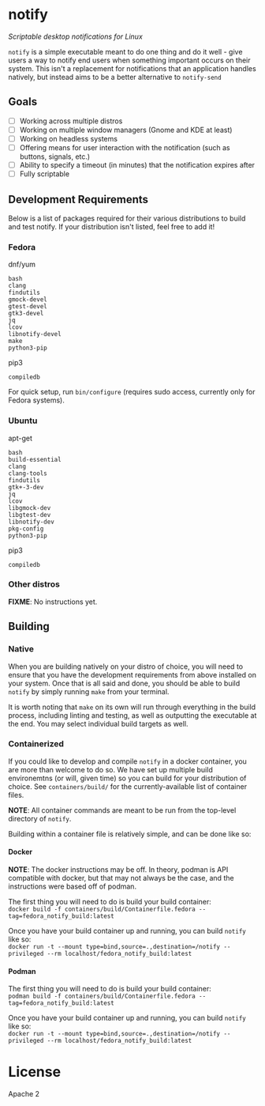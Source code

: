 # notify

_Scriptable desktop notifications for Linux_

`notify` is a simple executable meant to do one thing and do it well - give 
users a way to notify end users when something important occurs on their 
system. This isn't a replacement for notifications that an application 
handles natively, but instead aims to be a better alternative to `notify-send`

## Goals

* [ ] Working across multiple distros 
* [ ] Working on multiple window managers (Gnome and KDE at least) 
* [ ] Working on headless systems  
* [ ] Offering means for user interaction with the notification (such as 
  buttons, signals, etc.)  
* [ ] Ability to specify a timeout (in minutes) that the notification expires 
  after
* [ ] Fully scriptable

## Development Requirements

Below is a list of packages required for their various distributions to build
and test notify. If your distribution isn't listed, feel free to add it!

### Fedora

dnf/yum

```
bash
clang
findutils
gmock-devel
gtest-devel
gtk3-devel
jq
lcov
libnotify-devel
make
python3-pip
```

pip3

```
compiledb
```

For quick setup, run `bin/configure` (requires sudo access, currently only for
Fedora systems).

### Ubuntu

apt-get

```
bash
build-essential
clang
clang-tools
findutils
gtk+-3-dev
jq
lcov
libgmock-dev
libgtest-dev
libnotify-dev
pkg-config
python3-pip
```

pip3

```
compiledb
```

### Other distros

**FIXME**: No instructions yet.

## Building

### Native

When you are building natively on your distro of choice, you will need to ensure
that you have the development requirements from above installed on your system.
Once that is all said and done, you should be able to build `notify` by simply
running `make` from your terminal.

It is worth noting that `make` on its own will run through everything in the
build process, including linting and testing, as well as outputting the
executable at the end. You may select individual build targets as well.

### Containerized

If you could like to develop and compile `notify` in a docker container, you are
more than welcome to do so. We have set up multiple build environemtns (or will,
given time) so you can build for your distribution of choice. See 
`containers/build/` for the currently-available list of container files.

**NOTE**: All container commands are meant to be run from the top-level 
directory of `notify`.

Building within a container file is relatively simple, and can be done like so:

#### Docker

**NOTE**: The docker instructions may be off. In theory, podman is API 
compatible with docker, but that may not always be the case, and the 
instructions were based off of podman.

The first thing you will need to do is build your build container:  
`docker build -f containers/build/Containerfile.fedora --tag=fedora_notify_build:latest`

Once you have your build container up and running, you can build `notify` like
so:  
`docker run -t --mount type=bind,source=.,destination=/notify --privileged --rm localhost/fedora_notify_build:latest`

#### Podman

The first thing you will need to do is build your build container:  
`podman build -f containers/build/Containerfile.fedora --tag=fedora_notify_build:latest`

Once you have your build container up and running, you can build `notify` like
so:  
`docker run -t --mount type=bind,source=.,destination=/notify --privileged --rm localhost/fedora_notify_build:latest`

# License

Apache 2
